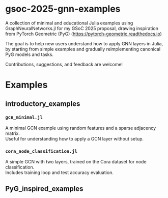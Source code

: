 # gsoc-2025-gnn-examples
A collection of minimal and educational Julia examples using GraphNeuralNetworks.jl for my GSoC 2025 proposal, drawing inspiration from PyTorch Geometric (PyG) (https://pytorch-geometric.readthedocs.io)

The goal is to help new users understand how to apply GNN layers in Julia, by starting from simple examples and gradually reimplementing canonical PyG models and tasks.

Contributions, suggestions, and feedback are welcome!

# Examples

## introductory_examples

### `gcn_minimal.jl`
A minimal GCN example using random features and a sparse adjacency matrix.  
Useful for understanding how to apply a GCN layer without setup.

### `cora_node_classification.jl`
A simple GCN with two layers, trained on the Cora dataset for node classification.  
Includes training loop and test accuracy evaluation.

## PyG_inspired_examples



